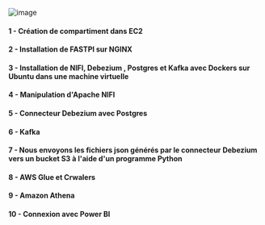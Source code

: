 


![image](https://github.com/hrhouma/beginingSpark-part1/assets/10111526/c690abd2-6a4d-4502-8c69-8b21719d41b7)

#### 1 - Création de compartiment dans EC2
#### 2 - Installation de FASTPI sur NGINX
#### 3 - Installation de NIFI, Debezium , Postgres et Kafka avec Dockers sur Ubuntu dans une machine virtuelle
#### 4 - Manipulation d'Apache NIFI
#### 5 - Connecteur Debezium avec Postgres
#### 6 - Kafka
#### 7 - Nous envoyons les fichiers json générés par le connecteur Debezium vers un bucket S3 à l'aide d'un programme Python
#### 8 - AWS Glue et Crwalers
#### 9 - Amazon Athena
#### 10 - Connexion avec Power BI
